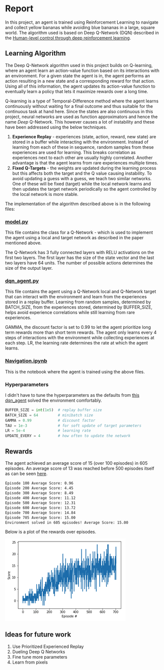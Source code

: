 # Report

In this project, an agent is trained using Reinforcement Learning to navigate and collect yellow bananas while avoiding blue bananas in a large, square world. The algorithm used is based on Deep Q-Network (DQN) described in the [Human-level control through deep reinforcement learning](https://storage.googleapis.com/deepmind-media/dqn/DQNNaturePaper.pdf).

## Learning Algorithm

The Deep Q-Network algorithm used in this project builds on Q-learning, where an agent learn an action-value function based on its interactions with an environment. For a given state the agent is in, the agent performs an action resulting in a new state and a corresponding reward for that action. Using all of this information, the agent updates its action-value function to eventually learn a policy that lets it maximize rewards over a long time. 

Q-learning is a type of Temporal-Difference method where the agent learns continuously without waiting for a final outcome and thus suitable for the continuous task at hand here. Since the states are also continuous in this project, neural networks are used as function approximators and hence the name *Deep* Q-Network. This however causes a lot of instability and these have been addressed using the below techniques.

1. **Experience Replay** - experiences (state, action, reward, new state) are stored in a buffer while interacting with the environment. Instead of learning from each of these in sequence, random samples from these experiences are used for learning. This breaks correlation as experiences next to each other are usually highly correlated. Another advantage is that the agent learns from rare experiences multiple times.
2. **Fixed Q-Targets** - the weights are updated during the learning process but this affects both the target and the Q value causing instability. To avoid updating a guess with a guess, we teach two similar networks. One of these will be fixed (target) while the local network learns and then updates the target network periodically so the agent controlled by the local network is more stable. 

The implementation of the algorithm described above is in the following files:

### [model.py](https://github.com/Pradhyo/udacity-deep-reinforcement-learning/blob/master/Navigation/model.py)
This file contains the class for a Q-Network - which is used to implement the agent using a local and target network as described in the paper mentioned above.

The Q-Network has 3 fully connected layers with RELU activations on the first two layers. The first layer has the size of the state vector and the last two layers have 64 units. The number of possible actions determines the size of the output layer.

### [dqn_agent.py](https://github.com/Pradhyo/udacity-deep-reinforcement-learning/blob/master/Navigation/dqn_agent.py)
This file contains the agent using a Q-Network local and Q-Network target that can interact with the environment and learn from the experiences stored in a replay buffer. Learning from random samples, determined by BATCH_SIZE, from the experiences stored, determined by BUFFER_SIZE, helps avoid experience correlations while still learning from rare experiences.

GAMMA, the discount factor is set to 0.99 to let the agent prioritize long term rewards more than short term rewards. The agent only learns every 4 steps of interactions with the environment while collecting experiences at each step. LR, the learning rate determines the rate at which the agent learns.

### [Navigation.ipynb](https://github.com/Pradhyo/udacity-deep-reinforcement-learning/blob/master/Navigation/Navigation.ipynb)
This is the notebook where the agent is trained using the above files.

### Hyperparameters

I didn't have to tune the hyperparameters as the defaults from [this dqn_agent](https://github.com/udacity/deep-reinforcement-learning/blob/master/dqn/solution/dqn_agent.py) solved the environment comfortably.

```python
BUFFER_SIZE = int(1e5)  # replay buffer size
BATCH_SIZE = 64         # minibatch size
GAMMA = 0.99            # discount factor
TAU = 1e-3              # for soft update of target parameters
LR = 5e-4               # learning rate
UPDATE_EVERY = 4        # how often to update the network
```

## Rewards

The agent achieved an average score of 15 (over 100 episodes) in 605 episodes. An average score of 13 was reached before 500 episodes itself as can be seen [here](https://github.com/Pradhyo/udacity-deep-reinforcement-learning/blob/master/Navigation/Navigation.ipynb).

```
Episode 100 Average Score: 0.96
Episode 200 Average Score: 4.45
Episode 300 Average Score: 8.49
Episode 400 Average Score: 11.12
Episode 500 Average Score: 12.31
Episode 600 Average Score: 13.72
Episode 700 Average Score: 14.84
Episode 705 Average Score: 15.00
Environment solved in 605 episodes! Average Score: 15.00
```

Below is a plot of the rewards over episodes.

![rewards](https://github.com/Pradhyo/udacity-deep-reinforcement-learning/blob/master/Navigation/rewards.png)

## Ideas for future work

1. Use Prioritized Experienced Replay
2. Dueling Deep Q Networks
3. Fine tune more parameters
4. Learn from pixels
